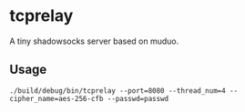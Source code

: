 # tcprelay

A tiny shadowsocks server based on muduo.

## Usage

    ./build/debug/bin/tcprelay --port=8080 --thread_num=4 --cipher_name=aes-256-cfb --passwd=passwd
